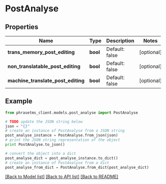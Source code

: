 # PostAnalyse

## Properties

| Name                               | Type     | Description    | Notes      |
| ---------------------------------- | -------- | -------------- | ---------- |
| **trans_memory_post_editing**      | **bool** | Default: false | [optional] |
| **non_translatable_post_editing**  | **bool** | Default: false | [optional] |
| **machine_translate_post_editing** | **bool** | Default: false | [optional] |

## Example

```python
from phrasetms_client.models.post_analyse import PostAnalyse

# TODO update the JSON string below
json = "{}"
# create an instance of PostAnalyse from a JSON string
post_analyse_instance = PostAnalyse.from_json(json)
# print the JSON string representation of the object
print PostAnalyse.to_json()

# convert the object into a dict
post_analyse_dict = post_analyse_instance.to_dict()
# create an instance of PostAnalyse from a dict
post_analyse_from_dict = PostAnalyse.from_dict(post_analyse_dict)
```

[[Back to Model list]](../README.md#documentation-for-models) [[Back to API list]](../README.md#documentation-for-api-endpoints) [[Back to README]](../README.md)
